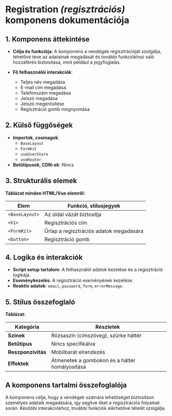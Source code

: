 # **Registration *(regisztrációs)* komponens dokumentációja**

## **1. Komponens áttekintése**
- **Célja és funkciója**: A komponens a vendégek regisztrációját szolgálja, lehetővé téve az adatainak megadását és további funkciókhoz való hozzáférés biztosítása, mint például a jegyfoglalás.

- **Fő felhasználói interakciók**:
  - Teljes név megadása
  - E-mail cím megadása
  - Telefonszám megadása
  - Jelszó megadása
  - Jelszó megerősítése
  - Regisztráció gomb megnyomása

## **2. Külső függőségek**
- **Importok, csomagok**:
  - `BaseLayout`
  - `FormKit`
  - `useUserStore`
  - `useRouter`
- **Betűtípusok, CDN-ek**: Nincs

## **3. Strukturális elemek**
**Táblázat minden HTML/Vue elemről:**

| **Elem**       | **Funkció, stílusjegyek**               |
| -------------- | --------------------------------------- |
| `<BaseLayout>` | Az oldal vázát biztosítja               |
| `<h1>`         | Regisztrációs cím                       |
| `<FormKit>`    | Űrlap a regisztrációs adatok megadására |
| `<button>`     | Regisztráció gomb                       |

## **4. Logika és interakciók**
- **Script setup tartalom**: A felhasználói adatok kezelése és a regisztráció logikája.
- **Eseménykezelés**: A regisztráció eseményének kezelése.
- **Reaktív adatok**: `email`, `password`, `form`, `errorMessage`.

## **5. Stílus összefoglaló**
**Táblázat:**

| **Kategória**      | **Részletek**                                  |
| ------------------ | ---------------------------------------------- |
| **Színek**         | Rózsaszín (címszöveg), szürke háttér           |
| **Betűtípus**      | Nincs specifikálva                             |
| **Reszponzivitás** | Mobilbarát elrendezés                          |
| **Effektek**       | Átmenetek a gombokon és a háttér homályosítása |

## **A komponens tartalmi összefoglalója**
A komponens célja, hogy a vendégek számára lehetőséget biztosítson személyes adataik megadására, így segítve őket a regisztrációs folyamat során. Későbbi interakciókhoz, további funkciók elérhetővé tételét szolgálja.